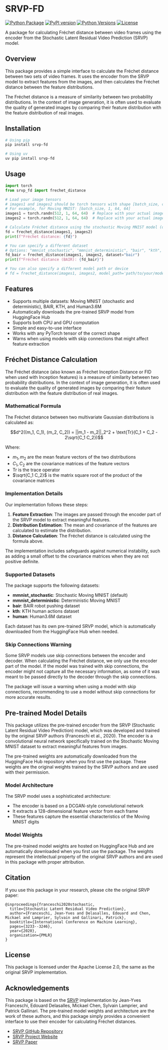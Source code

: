 # SRVP-FD

[![Python Package](https://github.com/nkiyohara/srvp-fd/actions/workflows/python-package.yml/badge.svg)](https://github.com/nkiyohara/srvp-fd/actions/workflows/python-package.yml)
[![PyPI version](https://badge.fury.io/py/srvp-fd.svg)](https://badge.fury.io/py/srvp-fd)
[![Python Versions](https://img.shields.io/pypi/pyversions/srvp-fd.svg)](https://pypi.org/project/srvp-fd/)
[![License](https://img.shields.io/github/license/nkiyohara/srvp-fd.svg)](https://github.com/nkiyohara/srvp-fd/blob/main/LICENSE)

A package for calculating Fréchet distance between video frames using the encoder from the Stochastic Latent Residual Video Prediction (SRVP) model.

## Overview

This package provides a simple interface to calculate the Fréchet distance between two sets of video frames. It uses the encoder from the SRVP model to extract features from the images, and then calculates the Fréchet distance between the feature distributions.

The Fréchet distance is a measure of similarity between two probability distributions. In the context of image generation, it is often used to evaluate the quality of generated images by comparing their feature distribution with the feature distribution of real images.

## Installation

```bash
# Using pip
pip install srvp-fd

# Using uv
uv pip install srvp-fd
```

## Usage

```python
import torch
from srvp_fd import frechet_distance

# Load your image tensors
# images1 and images2 should be torch tensors with shape [batch_size, channels, height, width]
# For example, for Moving MNIST: [batch_size, 1, 64, 64]
images1 = torch.randn(512, 1, 64, 64)  # Replace with your actual images
images2 = torch.randn(512, 1, 64, 64)  # Replace with your actual images

# Calculate Fréchet distance using the stochastic Moving MNIST model (default)
fd = frechet_distance(images1, images2)
print(f"Fréchet distance: {fd}")

# You can specify a different dataset
# Options: "mmnist_stochastic", "mmnist_deterministic", "bair", "kth", "human"
fd_bair = frechet_distance(images1, images2, dataset="bair")
print(f"Fréchet distance (BAIR): {fd_bair}")

# You can also specify a different model path or device
# fd = frechet_distance(images1, images2, model_path='path/to/your/model.pt', device='cpu')
```

## Features

- Supports multiple datasets: Moving MNIST (stochastic and deterministic), BAIR, KTH, and Human3.6M
- Automatically downloads the pre-trained SRVP model from HuggingFace Hub
- Supports both CPU and GPU computation
- Simple and easy-to-use interface
- Works with any PyTorch tensor of the correct shape
- Warns when using models with skip connections that might affect feature extraction

## Fréchet Distance Calculation

The Fréchet distance (also known as Fréchet Inception Distance or FID when used with Inception features) is a measure of similarity between two probability distributions. In the context of image generation, it is often used to evaluate the quality of generated images by comparing their feature distribution with the feature distribution of real images.

### Mathematical Formula

The Fréchet distance between two multivariate Gaussian distributions is calculated as:

$$d^2((m_1, C_1), (m_2, C_2)) = ||m_1 - m_2||_2^2 + \text{Tr}(C_1 + C_2 - 2\sqrt{C_1 C_2})$$

Where:
- $m_1, m_2$ are the mean feature vectors of the two distributions
- $C_1, C_2$ are the covariance matrices of the feature vectors
- $\text{Tr}$ is the trace operator
- $\sqrt{C_1 C_2}$ is the matrix square root of the product of the covariance matrices

### Implementation Details

Our implementation follows these steps:

1. **Feature Extraction**: The images are passed through the encoder part of the SRVP model to extract meaningful features.
2. **Distribution Estimation**: The mean and covariance of the features are calculated to estimate the distribution.
3. **Distance Calculation**: The Fréchet distance is calculated using the formula above.

The implementation includes safeguards against numerical instability, such as adding a small offset to the covariance matrices when they are not positive definite.

### Supported Datasets

The package supports the following datasets:

- **mmnist_stochastic**: Stochastic Moving MNIST (default)
- **mmnist_deterministic**: Deterministic Moving MNIST
- **bair**: BAIR robot pushing dataset
- **kth**: KTH human actions dataset
- **human**: Human3.6M dataset

Each dataset has its own pre-trained SRVP model, which is automatically downloaded from the HuggingFace Hub when needed.

### Skip Connections Warning

Some SRVP models use skip connections between the encoder and decoder. When calculating the Fréchet distance, we only use the encoder part of the model. If the model was trained with skip connections, the encoder might not capture all the necessary information, as some of it was meant to be passed directly to the decoder through the skip connections.

The package will issue a warning when using a model with skip connections, recommending to use a model without skip connections for more accurate results.

## Pre-trained Model Details

This package utilizes the pre-trained encoder from the SRVP (Stochastic Latent Residual Video Prediction) model, which was developed and trained by the original SRVP authors (Franceschi et al., 2020). The encoder is a convolutional neural network specifically trained on the Stochastic Moving MNIST dataset to extract meaningful features from images.

The pre-trained weights are automatically downloaded from the HuggingFace Hub repository when you first use the package. These weights are the original weights trained by the SRVP authors and are used with their permission.

### Model Architecture

The SRVP model uses a sophisticated architecture:
- The encoder is based on a DCGAN-style convolutional network
- It extracts a 128-dimensional feature vector from each frame
- These features capture the essential characteristics of the Moving MNIST digits

### Model Weights

The pre-trained model weights are hosted on HuggingFace Hub and are automatically downloaded when you first use the package. The weights represent the intellectual property of the original SRVP authors and are used in this package with proper attribution.

## Citation

If you use this package in your research, please cite the original SRVP paper:

```
@inproceedings{franceschi2020stochastic,
  title={Stochastic Latent Residual Video Prediction},
  author={Franceschi, Jean-Yves and Delasalles, Edouard and Chen, Mickael and Lamprier, Sylvain and Gallinari, Patrick},
  booktitle={International Conference on Machine Learning},
  pages={3233--3246},
  year={2020},
  organization={PMLR}
}
```

## License

This package is licensed under the Apache License 2.0, the same as the original SRVP implementation.

## Acknowledgements

This package is based on the [SRVP](https://github.com/edouardelasalles/srvp) implementation by Jean-Yves Franceschi, Edouard Delasalles, Mickael Chen, Sylvain Lamprier, and Patrick Gallinari. The pre-trained model weights and architecture are the work of these authors, and this package simply provides a convenient interface to use their encoder for calculating Fréchet distances.

- [SRVP GitHub Repository](https://github.com/edouardelasalles/srvp)
- [SRVP Project Website](https://sites.google.com/view/srvp/)
- [SRVP Paper](http://proceedings.mlr.press/v119/franceschi20a.html)
